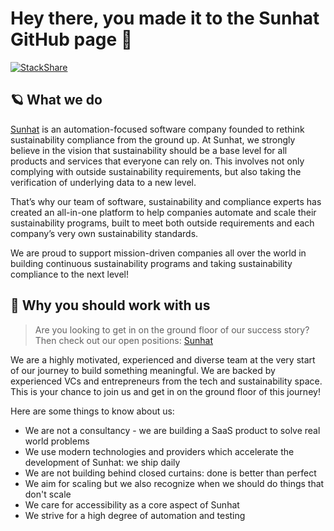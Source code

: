 # Hey there, you made it to the Sunhat GitHub page 🎉

[![StackShare](http://img.shields.io/badge/tech-stack-0690fa.svg?style=flat)](https://stackshare.io/sunhat/sunhat-app)

## 🪐 What we do
[Sunhat](https://www.getsunhat.com/?utm_source=github.com&utm_medium=referral) is an automation-focused software company founded to rethink sustainability compliance from the ground up. At Sunhat, we strongly believe in the vision that sustainability should be a base level for all products and services that everyone can rely on. This involves not only complying with outside sustainability requirements, but also taking the verification of underlying data to a new level.

That’s why our team of software, sustainability and compliance experts has created an all-in-one platform to help companies automate and scale their sustainability programs, built to meet both outside requirements and each company’s very own sustainability standards. 

We are proud to support mission-driven companies all over the world in building continuous sustainability programs and taking sustainability compliance to the next level!

## 🙌 Why you should work with us

> Are you looking to get in on the ground floor of our success story? Then check out our open positions: [Sunhat](https://sunhat.notion.site/Jobs-Sunhat-6c3eb57536d7418d8ebe89d6a24a2238)

We are a highly motivated, experienced and diverse team at the very start of our journey to build something meaningful. We are backed by experienced VCs and entrepreneurs from the tech and sustainability space. This is your chance to join us and get in on the ground floor of this journey!

Here are some things to know about us:

- We are not a consultancy - we are building a SaaS product to solve real world problems
- We use modern technologies and providers which accelerate the development of Sunhat: we ship daily
- We are not building behind closed curtains: done is better than perfect
- We aim for scaling but we also recognize when we should do things that don't scale
- We care for accessibility as a core aspect of Sunhat
- We strive for a high degree of automation and testing
